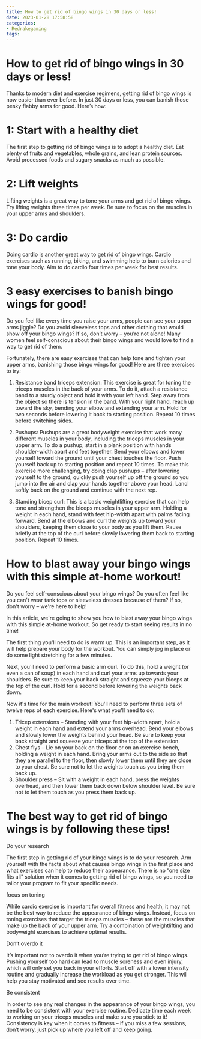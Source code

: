 ```yaml
---
title: How to get rid of bingo wings in 30 days or less!
date: 2023-01-28 17:58:58
categories:
- Redrakegaming
tags:
---
```



#  How to get rid of bingo wings in 30 days or less!

Thanks to modern diet and exercise regimens, getting rid of bingo wings is now easier than ever before. In just 30 days or less, you can banish those pesky flabby arms for good. Here’s how:

# 1: Start with a healthy diet

The first step to getting rid of bingo wings is to adopt a healthy diet. Eat plenty of fruits and vegetables, whole grains, and lean protein sources. Avoid processed foods and sugary snacks as much as possible.

# 2: Lift weights

Lifting weights is a great way to tone your arms and get rid of bingo wings. Try lifting weights three times per week. Be sure to focus on the muscles in your upper arms and shoulders.

# 3: Do cardio

Doing cardio is another great way to get rid of bingo wings. Cardio exercises such as running, biking, and swimming help to burn calories and tone your body. Aim to do cardio four times per week for best results.

#  3 easy exercises to banish bingo wings for good!

Do you feel like every time you raise your arms, people can see your upper arms jiggle? Do you avoid sleeveless tops and other clothing that would show off your bingo wings? If so, don’t worry – you’re not alone! Many women feel self-conscious about their bingo wings and would love to find a way to get rid of them.

Fortunately, there are easy exercises that can help tone and tighten your upper arms, banishing those bingo wings for good! Here are three exercises to try:

1. Resistance band triceps extension: This exercise is great for toning the triceps muscles in the back of your arms. To do it, attach a resistance band to a sturdy object and hold it with your left hand. Step away from the object so there is tension in the band. With your right hand, reach up toward the sky, bending your elbow and extending your arm. Hold for two seconds before lowering it back to starting position. Repeat 10 times before switching sides.

2. Pushups: Pushups are a great bodyweight exercise that work many different muscles in your body, including the triceps muscles in your upper arm. To do a pushup, start in a plank position with hands shoulder-width apart and feet together. Bend your elbows and lower yourself toward the ground until your chest touches the floor. Push yourself back up to starting position and repeat 10 times. To make this exercise more challenging, try doing clap pushups – after lowering yourself to the ground, quickly push yourself up off the ground so you jump into the air and clap your hands together above your head. Land softly back on the ground and continue with the next rep.

3. Standing bicep curl: This is a basic weightlifting exercise that can help tone and strengthen the biceps muscles in your upper arm. Holding a weight in each hand, stand with feet hip-width apart with palms facing forward. Bend at the elbows and curl the weights up toward your shoulders, keeping them close to your body as you lift them. Pause briefly at the top of the curl before slowly lowering them back to starting position. Repeat 10 times.

#  How to blast away your bingo wings with this simple at-home workout!

Do you feel self-conscious about your bingo wings? Do you often feel like you can't wear tank tops or sleeveless dresses because of them? If so, don't worry – we're here to help!

In this article, we're going to show you how to blast away your bingo wings with this simple at-home workout. So get ready to start seeing results in no time!

The first thing you'll need to do is warm up. This is an important step, as it will help prepare your body for the workout. You can simply jog in place or do some light stretching for a few minutes.

Next, you'll need to perform a basic arm curl. To do this, hold a weight (or even a can of soup) in each hand and curl your arms up towards your shoulders. Be sure to keep your back straight and squeeze your biceps at the top of the curl. Hold for a second before lowering the weights back down.

Now it's time for the main workout! You'll need to perform three sets of twelve reps of each exercise. Here's what you'll need to do:

1) Tricep extensions – Standing with your feet hip-width apart, hold a weight in each hand and extend your arms overhead. Bend your elbows and slowly lower the weights behind your head. Be sure to keep your back straight and squeeze your triceps at the top of the extension.
2) Chest flys – Lie on your back on the floor or on an exercise bench, holding a weight in each hand. Bring your arms out to the side so that they are parallel to the floor, then slowly lower them until they are close to your chest. Be sure not to let the weights touch as you bring them back up.
3) Shoulder press – Sit with a weight in each hand, press the weights overhead, and then lower them back down below shoulder level. Be sure not to let them touch as you press them back up.

#  The best way to get rid of bingo wings is by following these tips!

Do your research

The first step in getting rid of your bingo wings is to do your research. Arm yourself with the facts about what causes bingo wings in the first place and what exercises can help to reduce their appearance. There is no “one size fits all” solution when it comes to getting rid of bingo wings, so you need to tailor your program to fit your specific needs.

 focus on toning

While cardio exercise is important for overall fitness and health, it may not be the best way to reduce the appearance of bingo wings. Instead, focus on toning exercises that target the triceps muscles – these are the muscles that make up the back of your upper arm. Try a combination of weightlifting and bodyweight exercises to achieve optimal results.

Don’t overdo it

It’s important not to overdo it when you’re trying to get rid of bingo wings. Pushing yourself too hard can lead to muscle soreness and even injury, which will only set you back in your efforts. Start off with a lower intensity routine and gradually increase the workload as you get stronger. This will help you stay motivated and see results over time.

Be consistent

In order to see any real changes in the appearance of your bingo wings, you need to be consistent with your exercise routine. Dedicate time each week to working on your triceps muscles and make sure you stick to it! Consistency is key when it comes to fitness – if you miss a few sessions, don’t worry, just pick up where you left off and keep going.
